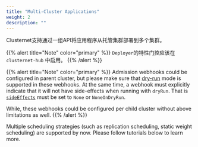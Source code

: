 ```yaml
---
title: "Multi-Cluster Applications"
weight: 2
description: ""
---
```


Clusternet支持通过一组API将应用程序从托管集群部署到多个集群。

{{% alert title="Note" color="primary" %}}
`Deployer`的特性门控应该在 `clusternet-hub` 中启用。
{{% /alert %}}

{{% alert title="Note" color="primary" %}}
Admission webhooks could be configured in parent cluster, but please make sure that
[dry-run](https://kubernetes.io/docs/reference/access-authn-authz/extensible-admission-controllers/#side-effects) mode
is supported in these webhooks. At the same time, a webhook must explicitly indicate that it will not have side-effects
when running with `dryRun`.
That is [`sideEffects`](https://kubernetes.io/docs/reference/access-authn-authz/extensible-admission-controllers/#side-effects)
must be set to `None` or `NoneOnDryRun`.

While, these webhooks could be configured per child cluster without above limitations as well.
{{% /alert %}}

Multiple scheduling strategies (such as replication scheduling, static weight scheduling) are supported by now. Please
follow tutorials below to learn more.
